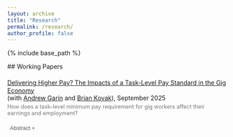 ```yaml
---
layout: archive
title: "Research"
permalink: /research/
author_profile: false
---
```


{% include base_path %}


<div class="mb-4 text-gray-600 uppercase tracking-wide text-lg"> ## Working Papers </div>

<style>
  .paper{margin:1.25rem 0 2rem;}
  .paper-title{margin:0 0 .2em 0; line-height:1.25; text-decoration:none;}
  .paper-meta{font-size:.95em; margin:0 0 .1em 0;}
  .paper-id{font-size:.9em; color:#777; margin:0;}
  .paper-id a{color:#777; text-decoration:none;}
  .abs-btn{font-size:.9em; padding:2px 6px; margin:.35em 0 0 0; background:none; border:none; color:#555; cursor:pointer; font-weight:500;}
  .abs-btn:hover{text-decoration:underline;}
  .abstract{display:none; margin:.5em 0 0 1rem; font-size:.9em;}
</style>


<div class="paper">
  <p class="paper-title">
    <a class="text-blue-600 font-medium text-lg" href=""> Delivering Higher Pay? The Impacts of a Task-Level Pay Standard in the Gig Economy </a><br>
    (with <a href="https://sites.google.com/view/andygarin/home">Andrew Garin</a> and
    <a href="https://www.andrew.cmu.edu/user/bkovak/">Brian Kovak</a>), September 2025
  </p>
  
  <p class="paper-id">
    How does a task-level minimum pay requirement for gig workers affect their earnings and employment?
  </p>

  <button id="btn-abs1" class="abs-btn"
          onclick="toggleAbstract('abs1','btn-abs1')"> Abstract +</button>
  <div id="abs1" class="abstract">
    
  </div>
</div>
<!-- -->



<script>
function toggleAbstract(divId, btnId) {
  var x = document.getElementById(divId);
  var btn = document.getElementById(btnId);
  if (x.style.display === "none") {
    x.style.display = "block";
    btn.textContent = "Abstract –";
  } else {
    x.style.display = "none";
    btn.textContent = "Abstract +";
  }
}
</script>
